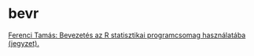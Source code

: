 # bevr
[Ferenci Tamás: Bevezetés az R statisztikai programcsomag használatába (jegyzet).](https://tamas-ferenci.github.io/bevr/)
